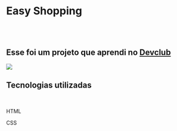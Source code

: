 <h1>Easy Shopping</h1>
<br>
<br>
<h2>Esse foi um projeto que aprendi no <a href="http://rodolfomori.com.br/devclub">Devclub</a></h2>
<img src="https://github.com/Alucard10000/easy-shopping/blob/main/img/fullscreen.PNG?raw=true"/>
<h2>Tecnologias utilizadas</h2>
<br>
<p>HTML</p>
<p>CSS</p>

